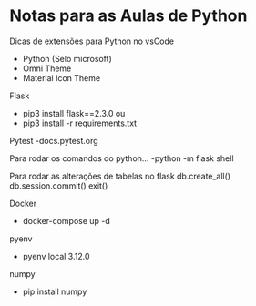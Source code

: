 # Notas para as Aulas de Python

Dicas de extensões para Python no vsCode

- Python (Selo microsoft)
- Omni Theme
- Material Icon Theme

Flask

- pip3 install flask==2.3.0
  ou
- pip3 install -r requirements.txt

Pytest
-docs.pytest.org

Para rodar os comandos do python...
-python -m flask shell

Para rodar as alterações de tabelas no flask
db.create_all()
db.session.commit()
exit()

Docker

- docker-compose up -d

pyenv

- pyenv local 3.12.0

numpy
- pip install numpy